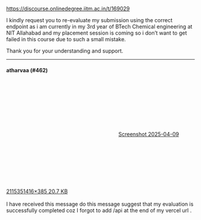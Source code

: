 https://discourse.onlinedegree.iitm.ac.in/t/169029

I kindly request you to re-evaluate my submission using the correct endpoint as i am currently in my 3rd year of BTech Chemical engineering at NIT Allahabad and my placement session is coming so i don’t want to get failed in this course due to such a small mistake.</p>
<p>Thank you for your understanding and support.</p><hr>

<h4>atharvaa (#462)</h4>
<p><div class="lightbox-wrapper"><a class="lightbox" data-download-href="/uploads/short-url/k2OQouxnDCfGGc5qy2r5kgSxG9a.png?dl=1" href="https://europe1.discourse-cdn.com/flex013/uploads/iitm/original/3X/8/c/8c7d167541b108740febda23850937b6cf841db8.png" rel="noopener nofollow ugc" title="Screenshot 2025-04-09 211535"><div class="meta"><svg aria-hidden="true" class="fa d-icon d-icon-far-image svg-icon"><use href="#far-image"></use></svg><span class="filename">Screenshot 2025-04-09 211535</span><span class="informations">1416×385 20.7 KB</span><svg aria-hidden="true" class="fa d-icon d-icon-discourse-expand svg-icon"><use href="#discourse-expand"></use></svg></div></a></div><br/>
I have received this message do this message suggest that my evaluation is successfully completed coz I forgot to add /api at the end of my vercel url .